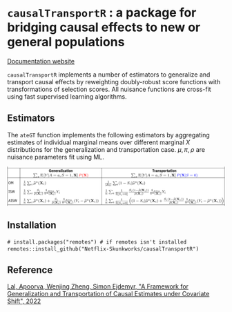 # `causalTransportR` : a package for bridging causal effects to new or general populations

[Documentation website](https://apoorvalal.github.io/causalTransportR/)

`causalTransportR` implements a number of estimators to generalize and
transport causal effects by reweighting doubly-robust score functions
with transformations of selection scores. All nuisance functions are
cross-fit using fast supervised learning algorithms.

## Estimators

The `ateGT` function implements the following estimators by
aggregating estimates of individual marginal means over different
marginal $X$ distributions for the generalization and transportation
case. $\mu, \pi, \rho$ are nuisance parameters fit using ML.

![](man/figures/estTable.png)


## Installation

```
# install.packages("remotes") # if remotes isn't installed
remotes::install_github("Netflix-Skunkworks/causalTransportR")
```


## Reference

[Lal, Apoorva, Wenjing Zheng, Simon Ejdemyr, "A Framework for
Generalization and Transportation of Causal Estimates under Covariate
Shift", 2022](https://apoorvalal.github.io/files/papers/causalTransport.pdf)
